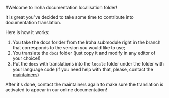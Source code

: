 #Welcome to Iroha documentation localisation folder!

It is great you've decided to take some time to contribute into documentation translation.


Here is how it works:

1. You take the docs forlder from the Iroha submodule right in the branch that corresponds to the version you would like to use;
2. You translate the `docs` folder (just copy it and modify in any editor of your choice!)
3. Put the `docs` with translations into the `locale` folder under the folder with your language code (if you need help with that, please, contact the [maintainers](https://github.com/hyperledger/iroha/tree/1.2.0-rc.2#need-help))

After it's done, contact the maintainers again to make sure the translation is activated to appear in our online documentation!